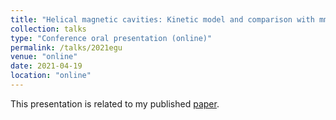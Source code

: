 ```yaml
---
title: "Helical magnetic cavities: Kinetic model and comparison with mms observations"
collection: talks
type: "Conference oral presentation (online)"
permalink: /talks/2021egu
venue: "online"
date: 2021-04-19
location: "online"
---
```


This presentation is related to my published [paper](https://agupubs.onlinelibrary.wiley.com/doi/full/10.1029/2021GL092383).
